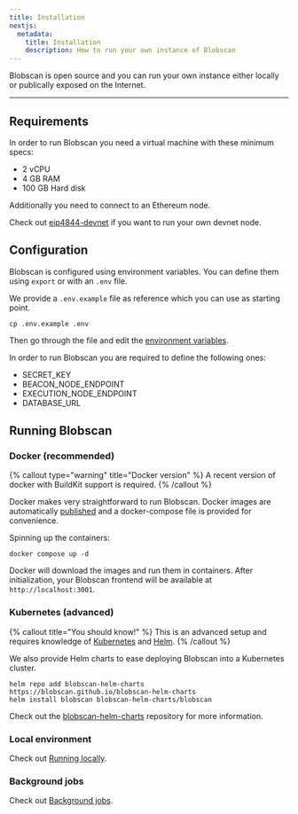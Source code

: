 ```yaml
---
title: Installation
nextjs:
  metadata:
    title: Installation
    description: How to run your own instance of Blobscan
---
```


Blobscan is open source and you can run your own instance either locally or publically exposed on the Internet.

---

## Requirements

In order to run Blobscan you need a virtual machine with these minimum specs:

- 2 vCPU
- 4 GB RAM
- 100 GB Hard disk

Additionally you need to connect to an Ethereum node.

Check out [eip4844-devnet](https://github.com/jimmygchen/eip4844-devnet) if you want to run your own devnet node.

## Configuration

Blobscan is configured using environment variables. You can define them using `export` or with an `.env` file.

We provide a `.env.example` file as reference which you can use as starting point.

```shell
cp .env.example .env
```

Then go through the file and edit the [environment variables](/docs/environment).

In order to run Blobscan you are required to define the following ones:

- SECRET_KEY
- BEACON_NODE_ENDPOINT
- EXECUTION_NODE_ENDPOINT
- DATABASE_URL

## Running Blobscan

### Docker (recommended)

{% callout type="warning" title="Docker version" %}
A recent version of docker with BuildKit support is required.
{% /callout %}

Docker makes very straightforward to run Blobscan. Docker images are automatically [published](https://hub.docker.com/u/blossomlabs) and a docker-compose file is provided for convenience.

Spinning up the containers:

```shell
docker compose up -d
```

Docker will download the images and run them in containers. After initialization, your Blobscan frontend will be available at `http://localhost:3001`.

### Kubernetes (advanced)

{% callout title="You should know!" %}
This is an advanced setup and requires knowledge of [Kubernetes](https://kubernetes.io/docs/tutorials/kubernetes-basics/) and [Helm](https://helm.sh/docs/).
{% /callout %}

We also provide Helm charts to ease deploying Blobscan into a Kubernetes cluster.

```shell
helm repo add blobscan-helm-charts https://blobscan.github.io/blobscan-helm-charts
helm install blobscan blobscan-helm-charts/blobscan
```

Check out the [blobscan-helm-charts](https://github.com/Blobscan/blobscan-helm-charts) repository for more information.

### Local environment

Check out [Running locally](/docs/running-locally).

### Background jobs

Check out [Background jobs](/docs/background-jobs).

